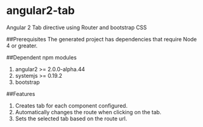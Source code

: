 # angular2-tab
Angular 2 Tab directive using Router and bootstrap CSS

##Prerequisites
The generated project has dependencies that require Node 4 or greater.

##Dependent npm modules
1. angular2  >= 2.0.0-alpha.44
2. systemjs >= 0.19.2
3. bootstrap

##Features
1. Creates tab for each component configured.
2. Automatically changes the route when clicking on the tab.
3. Sets the selected tab based on the route url.

